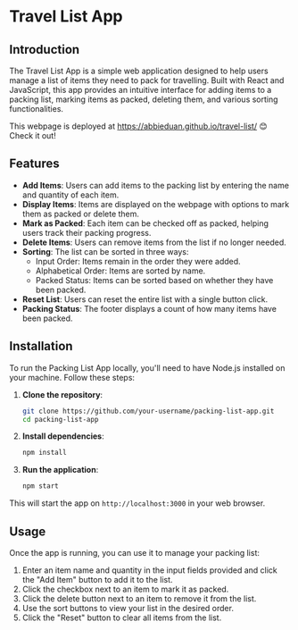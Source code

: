 # Travel List App

## Introduction

The Travel List App is a simple web application designed to help users manage a list of items they need to pack for travelling. Built with React and JavaScript, this app provides an intuitive interface for adding items to a packing list, marking items as packed, deleting them, and various sorting functionalities.

This webpage is deployed at https://abbieduan.github.io/travel-list/ 😊 Check it out!

## Features

- **Add Items**: Users can add items to the packing list by entering the name and quantity of each item.
- **Display Items**: Items are displayed on the webpage with options to mark them as packed or delete them.
- **Mark as Packed**: Each item can be checked off as packed, helping users track their packing progress.
- **Delete Items**: Users can remove items from the list if no longer needed.
- **Sorting**: The list can be sorted in three ways:
  - Input Order: Items remain in the order they were added.
  - Alphabetical Order: Items are sorted by name.
  - Packed Status: Items can be sorted based on whether they have been packed.
- **Reset List**: Users can reset the entire list with a single button click.
- **Packing Status**: The footer displays a count of how many items have been packed.

## Installation

To run the Packing List App locally, you'll need to have Node.js installed on your machine. Follow these steps:

1. **Clone the repository**:

   ```bash
   git clone https://github.com/your-username/packing-list-app.git
   cd packing-list-app
   ```

2. **Install dependencies**:

   ```bash
   npm install
   ```

3. **Run the application**:
   ```bash
   npm start
   ```

This will start the app on `http://localhost:3000` in your web browser.

## Usage

Once the app is running, you can use it to manage your packing list:

1. Enter an item name and quantity in the input fields provided and click the "Add Item" button to add it to the list.
2. Click the checkbox next to an item to mark it as packed.
3. Click the delete button next to an item to remove it from the list.
4. Use the sort buttons to view your list in the desired order.
5. Click the "Reset" button to clear all items from the list.
